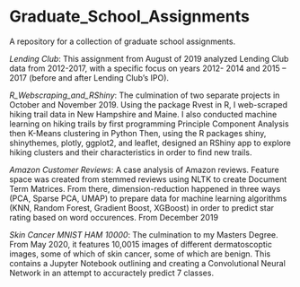 # Graduate_School_Assignments
A repository for a collection of graduate school assignments.

*Lending Club*: This assignment from August of 2019 analyzed Lending Club data from 2012-2017, with a specific focus on years 2012- 2014 and 2015 – 2017 (before and after Lending Club’s IPO).

*R_Webscraping_and_RShiny*: The culmination of two separate projects in October and November 2019. Using the package Rvest in R, I web-scraped hiking trail data in New Hampshire and Maine. I also conducted machine learning on hiking trails by first programming Principle Component Analysis then K-Means clustering in Python Then, using the R packages shiny, shinythemes, plotly, ggplot2, and leaflet, designed an RShiny app to explore hiking clusters and their characteristics in order to find new trails.

*Amazon Customer Reviews*: A case analysis of Amazon reviews. Feature space was created from stemmed reviews using NLTK to create Document Term Matrices. From there, dimension-reduction happened in three ways (PCA, Sparse PCA, UMAP) to prepare data for machine learning algorithms (KNN, Random Forest, Gradient Boost, XGBoost) in order to predict star rating based on word occurences. From December 2019

*Skin Cancer MNIST HAM 10000*: The culmination to my Masters Degree. From May 2020, it features 10,0015 images of different dermatoscoptic images, some of which of skin cancer, some of which are benign. This contains a Jupyter Notebook outlining and creating a Convolutional Neural Network in an attempt to accuractely predict 7 classes. 
